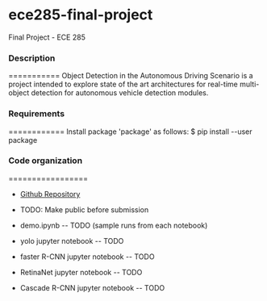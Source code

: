 # ece285-final-project
Final Project - ECE 285

### Description
===========
Object Detection in the Autonomous Driving Scenario is a project intended to explore state of the art architectures for real-time multi-object detection for autonomous vehicle detection modules.

### Requirements
============
Install package 'package' as follows:
$ pip install --user package 

### Code organization
=================
- [Github Repository](https://github.com/AftermathK/ece285-final-project) 
- TODO: Make public before submission

- demo.ipynb -- TODO (sample runs from each notebook) 
- yolo jupyter notebook -- TODO
- faster R-CNN jupyter notebook -- TODO
- RetinaNet jupyter notebook -- TODO
- Cascade R-CNN jupyter notebook -- TODO
